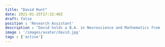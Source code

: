 ```yaml
---
title: "David Hunt"
date: 2021-01-25T17:32:40Z
draft: false
position : 'Research Assistant'
description : "David holds a B.A. in Neuroscience and Mathematics from Indiana University. He has developed brainlife.io Apps that allow processing of functional neuroimaging data with application to vision science. He enjoys coding, learning new things, playing with his dog, and taking naps. He is determined to pursue a Ph.D. in Neuroscience."
image : '/images/avatar/david.jpg'
tags : ['active']
---
```


